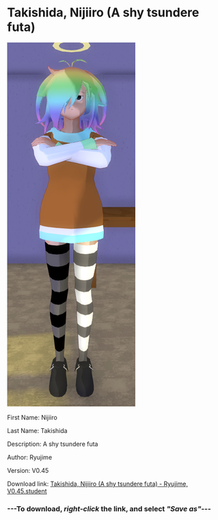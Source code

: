 # Takishida, Nijiiro (A shy tsundere futa)

<img src = "https://raw.githubusercontent.com/Arbiter1223/Daigaku-Gurashi-Custom-Students/master/Students/Files/Takishida%2C%20Nijiiro%20(A%20shy%20tsundere%20futa).png">

First Name: Nijiiro

Last Name: Takishida

Description: A shy tsundere futa

Author: Ryujime

Version: V0.45

Download link: <a href="https://raw.githubusercontent.com/Arbiter1223/Daigaku-Gurashi-Custom-Students/master/Students/Files/Takishida%2C%20Nijiiro%20(A%20shy%20tsundere%20futa)%20-%20Ryujime%2C%20V0.45.student">Takishida, Nijiiro (A shy tsundere futa) - Ryujime, V0.45.student</a>

### ---**To download, _right-click_ the link, and select _"Save as"_**---
